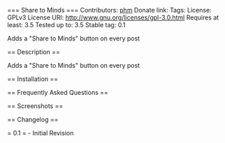 === Share to Minds === Contributors:
<a href="http://pay.phm.link" target="_blank">phm</a> Donate link: Tags:
License: GPLv3 License URI: http://www.gnu.org/licenses/gpl-3.0.html
Requires at least: 3.5 Tested up to: 3.5 Stable tag: 0.1

Adds a "Share to Minds" button on every post

== Description ==

Adds a "Share to Minds" button on every post

== Installation ==

== Frequently Asked Questions ==

== Screenshots ==

== Changelog ==

= 0.1 = - Initial Revision
